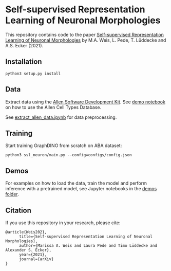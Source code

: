 # Self-supervised Representation Learning of Neuronal Morphologies

This repository contains code to the paper [Self-supervised Representation Learning of Neuronal Morphologies](https://arxiv.org/abs/2112.12482) by M.A. Weis, L. Pede, T. Lüddecke and A.S. Ecker (2021).

## Installation

```
python3 setup.py install
```

## Data

Extract data using the [Allen Software Development Kit](http://alleninstitute.github.io/AllenSDK/cell_types.html). See [demo notebook](http://alleninstitute.github.io/AllenSDK/_static/examples/nb/cell_types.html#Cell-Morphology-Reconstructions) on how to use the Allen Cell Types Database.

See [extract_allen_data.ipynb](https://github.com/marissaweis/ssl_neuron/blob/main/ssl_neuron/data/extract_allen_data.ipynb) for data preprocessing.


## Training
Start training GraphDINO from scratch on ABA dataset:
```
python3 ssl_neuron/main.py --config=configs/config.json
```

## Demos
For examples on how to load the data, train the model and perform inference with a pretrained model, see Jupyter notebooks in the [demos folder](https://github.com/marissaweis/ssl_neuron/tree/main/ssl_neuron/demos).


## Citation

If you use this repository in your research, please cite:
```
@article{Weis2021,
      title={Self-supervised Representation Learning of Neuronal Morphologies}, 
      author={Marissa A. Weis and Laura Pede and Timo Lüddecke and Alexander S. Ecker},
      year={2021},
      journal={arXiv}
}
```